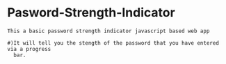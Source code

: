 # Pasword-Strength-Indicator

    This a basic password strength indicator javascript based web app
                     
    #)It will tell you the stength of the password that you have entered via a progress
      bar.
